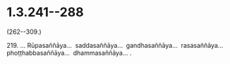 # 1.3.241--288

(262--309.)

219\. … Rūpasaññāya…  saddasaññāya…  gandhasaññāya…  rasasaññāya…  phoṭṭhabbasaññāya…  dhammasaññāya… .
